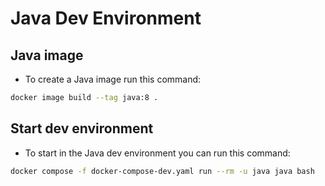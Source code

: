 # Java Dev Environment

## Java image
- To create a Java image run this command:
```bash
docker image build --tag java:8 .
```

## Start dev environment
- To start in the Java dev environment you can run this command:
```bash
docker compose -f docker-compose-dev.yaml run --rm -u java java bash
```